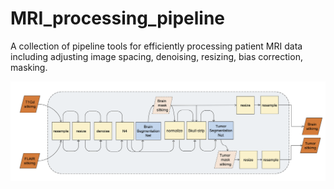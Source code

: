 # MRI_processing_pipeline  

A collection of pipeline tools for efficiently processing patient MRI data including adjusting image spacing, denoising, 
resizing, bias correction, masking. 

![alt text](./figs/pipeline.png)